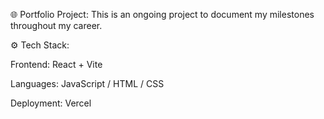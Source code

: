 🌐 Portfolio Project: This is an ongoing project to document my milestones throughout my career.

⚙️ Tech Stack:

Frontend: React + Vite

Languages: JavaScript / HTML / CSS

Deployment: Vercel

